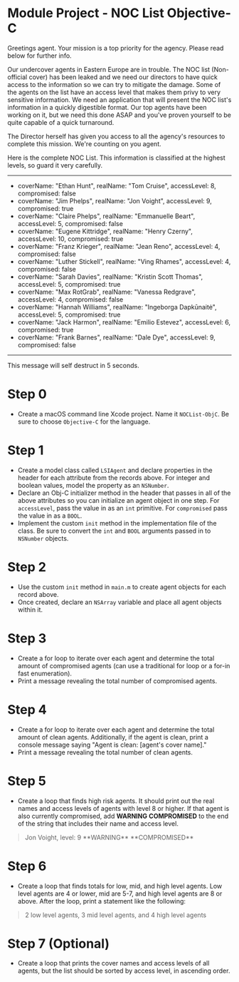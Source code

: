 # Module Project - NOC List Objective-C

Greetings agent. Your mission is a top priority for the agency. Please read below for further info.

Our undercover agents in Eastern Europe are in trouble. The NOC list (Non-official cover) has been leaked and we need our directors to have quick access to the information so we can try to mitigate the damage. Some of the agents on the list have an access level that makes them privy to very sensitive information. We need an application that will present the NOC list's information in a quickly digestible format. Our top agents have been working on it, but we need this done ASAP and you've proven yourself to be quite capable of a quick turnaround.

The Director herself has given you access to all the agency's resources to complete this mission. We're counting on you agent.

Here is the complete NOC List. This information is classified at the highest levels, so guard it very carefully.

---
 * coverName: "Ethan Hunt", realName: "Tom Cruise", accessLevel: 8, compromised: false
 * coverName: "Jim Phelps", realName: "Jon Voight", accessLevel: 9, compromised: true
 * coverName: "Claire Phelps", realName: "Emmanuelle Beart", accessLevel: 5, compromised: false
 * coverName: "Eugene Kittridge", realName: "Henry Czerny", accessLevel: 10, compromised: true
 * coverName: "Franz Krieger", realName: "Jean Reno", accessLevel: 4, compromised: false
 * coverName: "Luther Stickell", realName: "Ving Rhames", accessLevel: 4, compromised: false
 * coverName: "Sarah Davies", realName: "Kristin Scott Thomas", accessLevel: 5, compromised: true
 * coverName: "Max RotGrab", realName: "Vanessa Redgrave", accessLevel: 4, compromised: false
 * coverName: "Hannah Williams", realName: "Ingeborga Dapkūnaitė", accessLevel: 5, compromised: true
 * coverName: "Jack Harmon", realName: "Emilio Estevez", accessLevel: 6, compromised: true
 * coverName: "Frank Barnes", realName: "Dale Dye", accessLevel: 9, compromised: false
---

This message will self destruct in 5 seconds.

# Step 0

* Create a macOS command line Xcode project. Name it `NOCList-ObjC`. Be sure to choose `Objective-C` for the language.

# Step 1

* Create a model class called `LSIAgent` and declare properties in the header for each attribute from the records above. For integer and boolean values, model the property as an `NSNumber`.
* Declare an Obj-C initializer method in the header that passes in all of the above attributes so you can initialize an agent object in one step. For `accessLevel`, pass the value in as an `int` primitive. For `compromised` pass the value in as a `BOOL`.
* Implement the custom `init` method in the implementation file of the class. Be sure to convert the `int` and `BOOL` arguments passed in to `NSNumber` objects.

# Step 2

* Use the custom `init` method in `main.m` to create agent objects for each record above.
* Once created, declare an `NSArray` variable and place all agent objects within it.

# Step 3

* Create a for loop to iterate over each agent and determine the total amount of compromised agents (can use a traditional for loop or a for-in fast enumeration).
* Print a message revealing the total number of compromised agents.

# Step 4

* Create a for loop to iterate over each agent and determine the total amount of clean agents. Additionally, if the agent is clean, print a console message saying "Agent is clean: [agent's cover name]."
* Print a message revealing the total number of clean agents.

# Step 5

* Create a loop that finds high risk agents. It should print out the real names and access levels of agents with level 8 or higher. If that agent is also currently compromised, add **WARNING** **COMPROMISED** to the end of the string that includes their name and access level.
>Jon Voight, level: 9 \*\*WARNING** \*\*COMPROMISED**

# Step 6

* Create a loop that finds totals for low, mid, and high level agents. Low level agents are 4 or lower, mid are 5-7, and high level agents are 8 or above. After the loop, print a statement like the following:
>2 low level agents, 3 mid level agents, and 4 high level agents

# Step 7 (Optional)

* Create a loop that prints the cover names and access levels of all agents, but the list should be sorted by access level, in ascending order.
